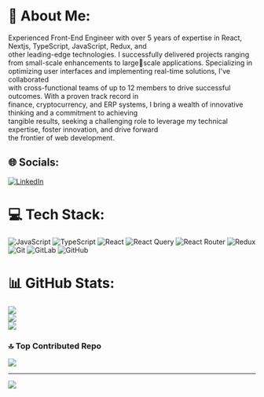 # 💫 About Me:
Experienced Front-End Engineer with over 5 years of expertise in React, Nextjs, TypeScript, JavaScript, Redux, and<br>other leading-edge technologies. I successfully delivered projects ranging from small-scale enhancements to largescale applications. Specializing in optimizing user interfaces and implementing real-time solutions, I've collaborated<br>with cross-functional teams of up to 12 members to drive successful outcomes. With a proven track record in<br>finance, cryptocurrency, and ERP systems, I bring a wealth of innovative thinking and a commitment to achieving<br>tangible results, seeking a challenging role to leverage my technical expertise, foster innovation, and drive forward<br>the frontier of web development.


## 🌐 Socials:
[![LinkedIn](https://img.shields.io/badge/LinkedIn-%230077B5.svg?logo=linkedin&logoColor=white)](https://linkedin.com/in/https://www.linkedin.com/in/saeid-pourgohari/) 

# 💻 Tech Stack:
![JavaScript](https://img.shields.io/badge/javascript-%23323330.svg?style=for-the-badge&logo=javascript&logoColor=%23F7DF1E) ![TypeScript](https://img.shields.io/badge/typescript-%23007ACC.svg?style=for-the-badge&logo=typescript&logoColor=white) ![React](https://img.shields.io/badge/react-%2320232a.svg?style=for-the-badge&logo=react&logoColor=%2361DAFB) ![React Query](https://img.shields.io/badge/-React%20Query-FF4154?style=for-the-badge&logo=react%20query&logoColor=white) ![React Router](https://img.shields.io/badge/React_Router-CA4245?style=for-the-badge&logo=react-router&logoColor=white) ![Redux](https://img.shields.io/badge/redux-%23593d88.svg?style=for-the-badge&logo=redux&logoColor=white) ![Git](https://img.shields.io/badge/git-%23F05033.svg?style=for-the-badge&logo=git&logoColor=white) ![GitLab](https://img.shields.io/badge/gitlab-%23181717.svg?style=for-the-badge&logo=gitlab&logoColor=white) ![GitHub](https://img.shields.io/badge/github-%23121011.svg?style=for-the-badge&logo=github&logoColor=white)
# 📊 GitHub Stats:
![](https://github-readme-stats.vercel.app/api?username=saeidpy&theme=dark&hide_border=false&include_all_commits=false&count_private=false)<br/>
![](https://github-readme-streak-stats.herokuapp.com/?user=saeidpy&theme=dark&hide_border=false)<br/>
![](https://github-readme-stats.vercel.app/api/top-langs/?username=saeidpy&theme=dark&hide_border=false&include_all_commits=false&count_private=false&layout=compact)

### 🔝 Top Contributed Repo
![](https://github-contributor-stats.vercel.app/api?username=saeidpy&limit=5&theme=dark&combine_all_yearly_contributions=true)

---
[![](https://visitcount.itsvg.in/api?id=saeidpy&icon=0&color=0)](https://visitcount.itsvg.in)

<!-- Proudly created with GPRM ( https://gprm.itsvg.in ) -->

